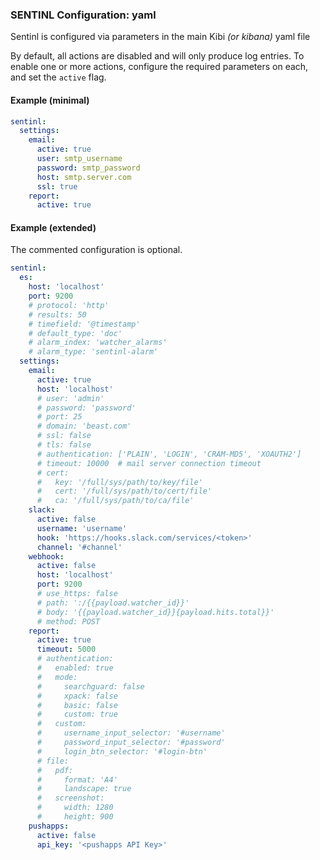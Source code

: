 ### SENTINL Configuration: yaml
Sentinl is configured via parameters in the main Kibi _(or kibana)_ yaml file

By default, all actions are disabled and will only produce log entries. To enable one or more actions, configure the required parameters on each, and set the ```active``` flag.


#### Example (minimal)

```yaml
sentinl:
  settings:
    email:
      active: true
      user: smtp_username
      password: smtp_password
      host: smtp.server.com
      ssl: true
    report:
      active: true
```




#### Example (extended)
The commented configuration is optional.

```yaml
sentinl:
  es:
    host: 'localhost'
    port: 9200
    # protocol: 'http'
    # results: 50
    # timefield: '@timestamp'
    # default_type: 'doc'
    # alarm_index: 'watcher_alarms'
    # alarm_type: 'sentinl-alarm'
  settings:
    email:
      active: true
      host: 'localhost'
      # user: 'admin'
      # password: 'password'
      # port: 25
      # domain: 'beast.com'
      # ssl: false
      # tls: false
      # authentication: ['PLAIN', 'LOGIN', 'CRAM-MD5', 'XOAUTH2']
      # timeout: 10000  # mail server connection timeout
      # cert:
      #   key: '/full/sys/path/to/key/file'
      #   cert: '/full/sys/path/to/cert/file'
      #   ca: '/full/sys/path/to/ca/file'
    slack:
      active: false
      username: 'username'
      hook: 'https://hooks.slack.com/services/<token>'
      channel: '#channel'
    webhook:
      active: false
      host: 'localhost'
      port: 9200
      # use_https: false
      # path: ':/{{payload.watcher_id}}'
      # body: '{{payload.watcher_id}}{payload.hits.total}}'
      # method: POST
    report:
      active: true
      timeout: 5000
      # authentication:
      #   enabled: true
      #   mode:
      #     searchguard: false
      #     xpack: false
      #     basic: false
      #     custom: true
      #   custom:
      #     username_input_selector: '#username'
      #     password_input_selector: '#password'
      #     login_btn_selector: '#login-btn'
      # file:
      #   pdf:
      #     format: 'A4'
      #     landscape: true
      #   screenshot:
      #     width: 1280
      #     height: 900
    pushapps:
      active: false
      api_key: '<pushapps API Key>'  
```
